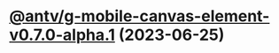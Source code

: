 # [@antv/g-mobile-canvas-element-v0.7.0-alpha.1](https://github.com/antvis/g/compare/@antv/g-mobile-canvas-element@0.6.49...@antv/g-mobile-canvas-element@0.7.0-alpha.1) (2023-06-25)
